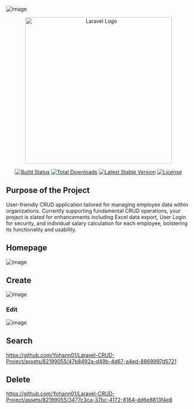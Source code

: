 ![image](https://github.com/Yohann01/Laravel-CRUD-Project/assets/82199055/595fb650-6d06-4345-b3de-c20ca50890cd)<p align="center"><a href="https://laravel.com" target="_blank"><img src="https://raw.githubusercontent.com/laravel/art/master/logo-lockup/5%20SVG/2%20CMYK/1%20Full%20Color/laravel-logolockup-cmyk-red.svg" width="400" alt="Laravel Logo"></a></p>

<p align="center">
<a href="https://github.com/laravel/framework/actions"><img src="https://github.com/laravel/framework/workflows/tests/badge.svg" alt="Build Status"></a>
<a href="https://packagist.org/packages/laravel/framework"><img src="https://img.shields.io/packagist/dt/laravel/framework" alt="Total Downloads"></a>
<a href="https://packagist.org/packages/laravel/framework"><img src="https://img.shields.io/packagist/v/laravel/framework" alt="Latest Stable Version"></a>
<a href="https://packagist.org/packages/laravel/framework"><img src="https://img.shields.io/packagist/l/laravel/framework" alt="License"></a>
</p>

## Purpose of the Project

User-friendly CRUD application tailored for managing employee data within organizations. Currently supporting fundamental CRUD operations, your project is slated for enhancements including Excel data export, User Login for security, and individual salary calculation for each employee, bolstering its functionality and usability.

## Homepage

![image](https://github.com/Yohann01/Laravel-CRUD-Project/assets/82199055/5aeea50e-50ed-4e51-9264-24364bee8b51)

## Create
![image](https://github.com/Yohann01/Laravel-CRUD-Project/assets/82199055/c185dc71-075d-4c9b-beb2-a25738731a9c)

### Edit
![image](https://github.com/Yohann01/Laravel-CRUD-Project/assets/82199055/cd4cfe1e-53e4-4301-aea7-14ef8391633b)

## Search
https://github.com/Yohann01/Laravel-CRUD-Project/assets/82199055/47b8492a-d49b-4d67-a4ed-8869997d5721

## Delete
https://github.com/Yohann01/Laravel-CRUD-Project/assets/82199055/3477c3ca-37bc-4172-8164-dd6e8813f4e8



 
 

